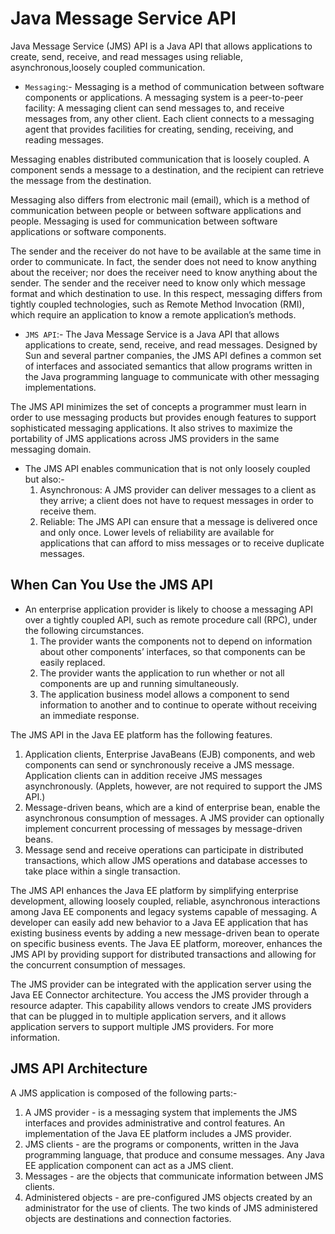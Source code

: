 # Java Message Service API

Java Message Service (JMS) API is a Java API that allows applications to create, send, receive, and read messages using reliable, asynchronous,loosely coupled communication.

- `Messaging`:- Messaging is a method of communication between software components or applications. A messaging system is a peer-to-peer facility: A messaging client can send messages to, and receive messages from, any other client. Each client connects to a messaging agent that provides facilities for creating, sending, receiving, and reading messages.

Messaging enables distributed communication that is loosely coupled. A component sends a message to a destination, and the recipient can retrieve the message from the destination.

Messaging also differs from electronic mail (email), which is a method of communication between people or between software applications and people. Messaging is used for communication between software applications or software components.

The sender and the receiver do not have to be available at the same time in order to communicate. In fact, the sender does not need to know anything about the receiver; nor does
the receiver need to know anything about the sender. The sender and the receiver need to know only which message format and which destination to use. In this respect, messaging differs from tightly coupled technologies, such as Remote Method Invocation (RMI), which require an application to know a remote application’s methods.

- `JMS API`:- The Java Message Service is a Java API that allows applications to create, send, receive, and read messages. Designed by Sun and several partner companies, the JMS API defines a common set of interfaces and associated semantics that allow programs written in the Java programming language to communicate with other messaging implementations.

The JMS API minimizes the set of concepts a programmer must learn in order to use messaging products but provides enough features to support sophisticated messaging applications. It also strives to maximize the portability of JMS applications across JMS providers in the same messaging domain.

- The JMS API enables communication that is not only loosely coupled but also:-
  1. Asynchronous: A JMS provider can deliver messages to a client as they arrive; a client does not have to request messages in order to receive them.
  2. Reliable: The JMS API can ensure that a message is delivered once and only once. Lower levels of reliability are available for applications that can afford to miss messages or to receive duplicate messages.

## When Can You Use the JMS API

- An enterprise application provider is likely to choose a messaging API over a tightly coupled API, such as remote procedure call (RPC), under the following circumstances.
  1. The provider wants the components not to depend on information about other components’ interfaces, so that components can be easily replaced.
  2. The provider wants the application to run whether or not all components are up and running simultaneously.
  3. The application business model allows a component to send information to another and to continue to operate without receiving an immediate response.

The JMS API in the Java EE platform has the following features.

1. Application clients, Enterprise JavaBeans (EJB) components, and web components can send or synchronously receive a JMS message. Application clients can in addition receive JMS messages asynchronously. (Applets, however, are not required to support the JMS API.)
2. Message-driven beans, which are a kind of enterprise bean, enable the asynchronous consumption of messages. A JMS provider can optionally implement concurrent processing
of messages by message-driven beans.
3. Message send and receive operations can participate in distributed transactions, which allow JMS operations and database accesses to take place within a single transaction.

The JMS API enhances the Java EE platform by simplifying enterprise development, allowing loosely coupled, reliable, asynchronous interactions among Java EE components and legacy systems capable of messaging. A developer can easily add new behavior to a Java EE application that has existing business events by adding a new message-driven bean to operate on specific business events. The Java EE platform, moreover, enhances the JMS API by providing support for distributed transactions and allowing for the concurrent consumption of messages.

The JMS provider can be integrated with the application server using the Java EE Connector architecture. You access the JMS provider through a resource adapter. This capability allows vendors to create JMS providers that can be plugged in to multiple application servers, and it allows application servers to support multiple JMS providers. For more information.

## JMS API Architecture

A JMS application is composed of the following parts:-

1. A JMS provider - is a messaging system that implements the JMS interfaces and provides administrative and control features. An implementation of the Java EE platform includes a JMS provider.
2. JMS clients - are the programs or components, written in the Java programming language, that produce and consume messages. Any Java EE application component can act as a JMS
client.
3. Messages  - are the objects that communicate information between JMS clients.
4. Administered objects - are pre-configured JMS objects created by an administrator for the use of clients. The two kinds of JMS administered objects are destinations and connection factories.

